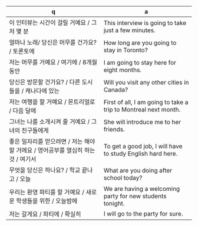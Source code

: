  q  | a
--- | ---
이 인터뷰는 시간이 걸릴 거예요 / 그저 몇 분			| This interview is going to take just a few minutes.
얼마나 노래/ 당신은 머무를 건가요? / 토론토에			| How long are you going to stay in Toronto?
저는 머무를 거예요 / 여기에 / 8개월 동안			| I am going to stay here for eight months.
당신은 방문할 건가요? / 다른 도시들을 / 캐나다에 있는		| Will you visit any other cities in Canada?
저는 여행을 할 거예요 / 몬트리얼로 / 다음 달에			| First of all, I am going to take a trip to Montreal next month.
그녀는 나를 소개시켜 줄 거예요 / 그녀의 친구들에게		| She will introduce me to her friends.
좋은 일자리를 얻으려면 / 저는 해야 할 거에요 / 영어공부를 열심히 하는 것 / 여기서	| To get a good job, I will have to study English hard here.
무엇을 당신은 하나요? / 학교 끝나고 / 오늘			| What are you doing after school today?
우리는 환영 파티를 할 거예요 / 새로운 학생들을 위한 / 오늘밤에		| We are having a welcoming party for new students tonight.
저는 갈게요 / 파티에 / 확실히			| I will go to the party for sure.